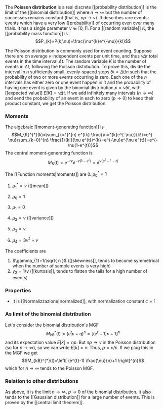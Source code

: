 The **Poisson distribution** is a real discrete [[probability distribution]] is the limit of the [[binomial distribution]] where $n\to \infty$ but the number of successes remains constant (that is, $np\to \nu$). It describes rare events: events which have a very low [[probability]] of occurring even over many trials. It has a single parameter $\nu \in[0,1]$. For a [[random variable]] $K$, the [[probability mass function]] is
$$P_{k}=P(k;\nu)=\frac{\nu^{k}e^{-\nu}}{k!}$$

The Poisson distribution is commonly used for event counting. Suppose there are on average $\nu$ independent events per unit time, and thus $\nu\Delta t$ total events in the time interval $\Delta t$. The random variable $K$ is the number of events in $\Delta t$, following the Poisson distribution. To prove this, divide the interval in $n$ sufficiently small, evenly-spaced steps $\delta t=\Delta t/n$ such that the probability of two or more events occurring is zero. Each one of the $n$ intervals has either zero or one event happen in it and the probability of having one event is given by the binomial distribution $p=\nu \delta t$, with [[expected value]] $E[K]=\nu \Delta t$. If we add infinitely many intervals ($n\to \infty$) and send the probability of an event in each to zero ($p\to0$) to keep their product constant, we get the Poisson distribution.
### Moments
The algebraic [[moment-generating function]] is
$$M_{K}^{*}(k)=\sum_{k=1}^{n} e^{tk} \frac{\nu^{k}e^{-\nu}}{k!}=e^{-\nu}\sum_{k=0}^{n} \frac{1}{k!}(\nu e^{t})^{k}=e^{-\nu}e^{\nu e^{t}}=e^{-\nu(1-e^{t})}$$
The central moment-generating function is
$$M_{K}(t)=e^{-t\nu}e^{-\nu(1-e^{t})}=e^{\nu(e^{t}-1-t)}$$

The [[Function moments|moments]] are
0. $\mu_{0}^{*}=1$
1. $\mu^{*}_{1}=\nu$ ([[mean]])

0. $\mu_{0}=1$
1. $\mu_{1}=0$
2. $\mu_{2}=\nu$ ([[variance]])
3. $\mu_{3}=\nu$
4. $\mu_{4}=3\nu ^{2}+\nu$

The coefficients are
1. $\gamma_{1}=1/\sqrt{ n }$ ([[skewness]], tends to become symmetrical when the number of sample events is very high)
2. $\gamma_{2}=1/\nu$ ([[kurtosis]], tends to flatten the tails for a high number of events)
### Properties
- It is [[Normalizzazione|normalized]], with normalization constant $c=1$
### As limit of the binomial distribution
Let's consider the binomial distribution's MGF
$$M_{kB}^{*}(t)=(e^{t}p+q)^{n}=[(e^{t}-1)p+1]^{n}$$
and its expectation value $E[k]=np$. But $np\to \nu$ in the Poisson distribution (so for $n\to \infty$), so we can write $E[k]=\nu$. Thus, $p=\nu/n$. If we plug this in the MGF we get
$$M_{kB}^{*}(t)=\left[ (e^{t}-1) \frac{\nu}{n}+1 \right]^{n}$$
which for $n\to \infty$ tends to the Poisson MGF.
### Relation to other distributions
As above, it is the limit $n\to \infty$, $p\to0$ of the binomial distribution. It also tends to the [[Gaussian distribution]] for a large number of events. This is proven by the [[central limit theorem]].
